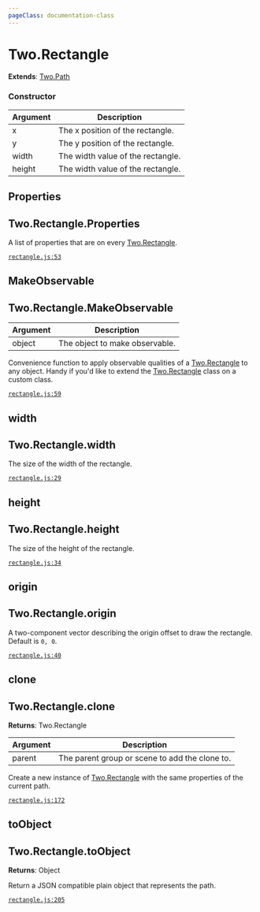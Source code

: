 ```yaml
---
pageClass: documentation-class
---
```


# Two.Rectangle


<div class="extends">

__Extends__: [Two.Path](/documentation/path/)

</div>





<div class="meta">
  <custom-button text="Source" type="source" href="https://github.com/jonobr1/two.js/blob/dev/C:\Users\pures\Jono\two-js\src\shapes/rectangle.js" />
</div>



### Constructor


| Argument | Description |
| ---- | ----------- |
|  x  | The x position of the rectangle. |
|  y  | The y position of the rectangle. |
|  width  | The width value of the rectangle. |
|  height  | The width value of the rectangle. |



<div class="static member ">

## Properties

<h2 class="longname" aria-hidden="true"><span class="prefix">Two.Rectangle.</span><span class="shortname">Properties</span></h2>










<div class="properties">

A list of properties that are on every [Two.Rectangle](/documentation/rectangle).

</div>








<div class="meta">

  [`rectangle.js:53`](https://github.com/jonobr1/two.js/blob/dev/C:\Users\pures\Jono\two-js\src\shapes/rectangle.js#L53)

</div>






</div>



<div class="static function ">

## MakeObservable

<h2 class="longname" aria-hidden="true"><span class="prefix">Two.Rectangle.</span><span class="shortname">MakeObservable</span></h2>












<div class="params">

| Argument | Description |
| ---- | ----------- |
|  object  | The object to make observable. |
</div>




<div class="description">

Convenience function to apply observable qualities of a [Two.Rectangle](/documentation/rectangle) to any object. Handy if you'd like to extend the [Two.Rectangle](/documentation/rectangle) class on a custom class.

</div>



<div class="meta">

  [`rectangle.js:59`](https://github.com/jonobr1/two.js/blob/dev/C:\Users\pures\Jono\two-js\src\shapes/rectangle.js#L59)

</div>






</div>



<div class="instance member ">

## width

<h2 class="longname" aria-hidden="true"><span class="prefix">Two.Rectangle.</span><span class="shortname">width</span></h2>










<div class="properties">

The size of the width of the rectangle.

</div>








<div class="meta">

  [`rectangle.js:29`](https://github.com/jonobr1/two.js/blob/dev/C:\Users\pures\Jono\two-js\src\shapes/rectangle.js#L29)

</div>






</div>



<div class="instance member ">

## height

<h2 class="longname" aria-hidden="true"><span class="prefix">Two.Rectangle.</span><span class="shortname">height</span></h2>










<div class="properties">

The size of the height of the rectangle.

</div>








<div class="meta">

  [`rectangle.js:34`](https://github.com/jonobr1/two.js/blob/dev/C:\Users\pures\Jono\two-js\src\shapes/rectangle.js#L34)

</div>






</div>



<div class="instance member ">

## origin

<h2 class="longname" aria-hidden="true"><span class="prefix">Two.Rectangle.</span><span class="shortname">origin</span></h2>










<div class="properties">

A two-component vector describing the origin offset to draw the rectangle. Default is `0, 0`.

</div>








<div class="meta">

  [`rectangle.js:40`](https://github.com/jonobr1/two.js/blob/dev/C:\Users\pures\Jono\two-js\src\shapes/rectangle.js#L40)

</div>






</div>



<div class="instance function ">

## clone

<h2 class="longname" aria-hidden="true"><span class="prefix">Two.Rectangle.</span><span class="shortname">clone</span></h2>




<div class="returns">

__Returns__: Two.Rectangle



</div>









<div class="params">

| Argument | Description |
| ---- | ----------- |
|  parent  | The parent group or scene to add the clone to. |
</div>




<div class="description">

Create a new instance of [Two.Rectangle](/documentation/rectangle) with the same properties of the current path.

</div>



<div class="meta">

  [`rectangle.js:172`](https://github.com/jonobr1/two.js/blob/dev/C:\Users\pures\Jono\two-js\src\shapes/rectangle.js#L172)

</div>






</div>



<div class="instance function ">

## toObject

<h2 class="longname" aria-hidden="true"><span class="prefix">Two.Rectangle.</span><span class="shortname">toObject</span></h2>




<div class="returns">

__Returns__: Object



</div>












<div class="description">

Return a JSON compatible plain object that represents the path.

</div>



<div class="meta">

  [`rectangle.js:205`](https://github.com/jonobr1/two.js/blob/dev/C:\Users\pures\Jono\two-js\src\shapes/rectangle.js#L205)

</div>






</div>


